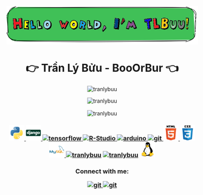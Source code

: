 <p align="center"><img src="https://github.com/tranlybuu/tranlybuu/blob/main/image/info2.png" alt="css3"/></p>
<h1 align="center">👉 Trần Lý Bửu - BooOrBur 👈</h1>

<p align="center"> <img src="https://komarev.com/ghpvc/?username=tranlybuu&color=blue" alt="tranlybuu" /> </p>

<p align="center"> <img src="https://github-profile-trophy.vercel.app/?username=tranlybuu&row=1&column=6&margin-w=15" alt="tranlybuu" /> </p>

<p align="center"><img align="center" src="https://github-readme-stats.vercel.app/api/top-langs/?username=tranlybuu&layout=compact" alt="tranlybuu" /></p>

<h3 align="center">
  <a href="https://www.python.org" target="_blank"> <img src="https://raw.githubusercontent.com/devicons/devicon/master/icons/python/python-original.svg" alt="python" width="40" height="40"/> </a>
  <a href="https://www.djangoproject.com/" target="_blank"> <img src="https://raw.githubusercontent.com/devicons/devicon/master/icons/django/django-original.svg" alt="django" width="40" height="40"/> </a>
  <a href="https://www.tensorflow.org" target="_blank"> <img src="https://www.vectorlogo.zone/logos/tensorflow/tensorflow-icon.svg" alt="tensorflow" width="40" height="40"/> </a> 
  <a href="https://www.rstudio.com/" target="_blank"> <img src="https://taiwebs.com/upload/icons/r-studio220-220.jpg" alt="R-Studio" width="40" height="40"/> </a>
  <a href="https://www.arduino.cc/" target="_blank"> <img src="https://cdn.worldvectorlogo.com/logos/arduino-1.svg" alt="arduino" width="40" height="40"/> </a>
  <a href="https://git-scm.com/" target="_blank"> <img src="https://www.vectorlogo.zone/logos/git-scm/git-scm-icon.svg" alt="git" width="40" height="40"/> </a>
  <a href="https://www.w3.org/html/" target="_blank"> <img src="https://raw.githubusercontent.com/devicons/devicon/master/icons/html5/html5-original-wordmark.svg" alt="html5" width="40" height="40"/> </a>
  <a href="https://www.w3schools.com/css/" target="_blank"> <img src="https://raw.githubusercontent.com/devicons/devicon/master/icons/css3/css3-original-wordmark.svg" alt="css3" width="40" height="40"/> </a>
  <a href="https://www.mysql.com/" target="_blank"> <img src="https://raw.githubusercontent.com/devicons/devicon/master/icons/mysql/mysql-original-wordmark.svg" alt="mysql" width="40" height="40"/> </a>
  <a href="https://www.microsoft.com/vi-vn/windows/windows-11"><img src="https://winaero.com/blog/wp-content/uploads/2021/06/Windows-11-Win-X-Menu-icon.png" alt="tranlybuu" width="40" height="40"></a>
  <a href="https://ubuntu.com/"><img src="https://thietkewebvinhphuc.com/wp-content/uploads/2014/09/Ubuntu-logo.png" alt="tranlybuu" width="40" height="40"></a>
  <a href="https://www.linux.org/" target="_blank"> <img src="https://raw.githubusercontent.com/devicons/devicon/master/icons/linux/linux-original.svg" alt="linux" width="40" height="40"/> </a>
</h3>

<h3 align="center"><p>Connect with me:</p>
  <a href="https://www.kaggle.com/tranlybuu" target="_blank"> <img src="https://user-images.githubusercontent.com/70121634/138717993-bc970369-e75e-4c44-a8cf-f26c21b63b88.png" alt="git" width="40" height="40"/> </a>
  <a href="http://mailto:lybuu9117@gmail.com" target="_blank"> <img src="https://upload.wikimedia.org/wikipedia/commons/2/2e/Gmail_2020.png" alt="git" width="40" height="40"/> </a>
</h3>
